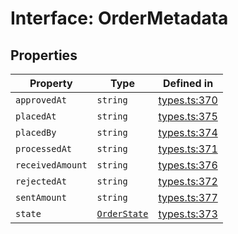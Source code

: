 # Interface: OrderMetadata

## Properties

| Property | Type | Defined in |
| ------ | ------ | ------ |
| `approvedAt` | `string` | [types.ts:370](https://github.com/monerium/js-monorepo/blob/main/packages/sdk/src/types.ts#L370) |
| `placedAt` | `string` | [types.ts:375](https://github.com/monerium/js-monorepo/blob/main/packages/sdk/src/types.ts#L375) |
| `placedBy` | `string` | [types.ts:374](https://github.com/monerium/js-monorepo/blob/main/packages/sdk/src/types.ts#L374) |
| `processedAt` | `string` | [types.ts:371](https://github.com/monerium/js-monorepo/blob/main/packages/sdk/src/types.ts#L371) |
| `receivedAmount` | `string` | [types.ts:376](https://github.com/monerium/js-monorepo/blob/main/packages/sdk/src/types.ts#L376) |
| `rejectedAt` | `string` | [types.ts:372](https://github.com/monerium/js-monorepo/blob/main/packages/sdk/src/types.ts#L372) |
| `sentAmount` | `string` | [types.ts:377](https://github.com/monerium/js-monorepo/blob/main/packages/sdk/src/types.ts#L377) |
| `state` | [`OrderState`](/docs/packages/sdk/enumerations/OrderState.md) | [types.ts:373](https://github.com/monerium/js-monorepo/blob/main/packages/sdk/src/types.ts#L373) |
